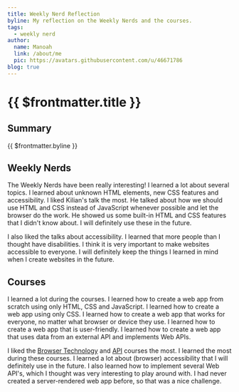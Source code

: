 ```yaml
---
title: Weekly Nerd Reflection
byline: My reflection on the Weekly Nerds and the courses.
tags:
  - weekly nerd
author:
  name: Manoah
  link: /about/me
  pic: https://avatars.githubusercontent.com/u/46671786
blog: true
---
```


# {{ $frontmatter.title }}

## Summary

{{ $frontmatter.byline }}

## Weekly Nerds

The Weekly Nerds have been really interesting! I learned a lot about several topics. I learned about unknown HTML elements, new CSS features and accessibility. I liked Kilian's talk the most. He talked about how we should use HTML and CSS instead of JavaScript whenever possible and let the browser do the work. He showed us some built-in HTML and CSS features that I didn't know about. I will definitely use these in the future.

I also liked the talks about accessibility. I learned that more people than I thought have disabilities. I think it is very important to make websites accessible to everyone. I will definitely keep the things I learned in mind when I create websites in the future.

## Courses

I learned a lot during the courses. I learned how to create a web app from scratch using only HTML, CSS and JavaScript. I learned how to create a web app using only CSS. I learned how to create a web app that works for everyone, no matter what browser or device they use. I learned how to create a web app that is user-friendly. I learned how to create a web app that uses data from an external API and implements Web APIs.

I liked the [Browser Technology](/blog/browser-technology) and [API](/blog/api) courses the most. I learned the most during these courses. I learned a lot about  (browser) accessibility that I will definitely use in the future. I also learned how to implement several Web API's, which I thought was very interesting to play around with. I had never created a server-rendered web app before, so that was a nice challenge.

